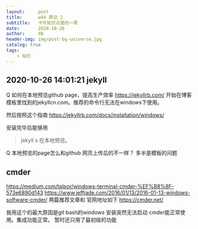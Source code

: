 ```yaml
---
layout:     post
title:      w44 周记 2
subtitle:   卡片知识点里的一周
date:       2020-10-26
author:     XN
header-img: img/post-bg-universe.jpg
catalog: true
tags:
    - 灿烂
---
```


## 2020-10-26 14:01:21 jekyll
Q 如何在本地预览github page，提高生产效率
https://jekyllrb.com/
开始在博客模板里找到的jekyllcn.com。推荐的命令行无法在windows下使用。

然后按照这个指南
https://jekyllrb.com/docs/installation/windows/

安装完毕后能够用
> jekyll s
在本地预览。

Q 本地预览的page怎么和github 网页上传后的不一样？
多半是模板的问题



## cmder
https://medium.com/talpor/windows-terminal-cmder-%EF%B8%8F-573e6890d143
https://www.jeffjade.com/2016/01/13/2016-01-13-windows-software-cmder/
两篇推荐文章和 官网地址如下
https://cmder.net/

我用这个的最大原因是git bash的windows 安装突然无法启动
cmder能正常使用。集成功能正常。
暂时还只用了最初级的功能


